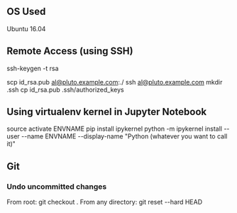 ## OS Used
Ubuntu 16.04

## Remote Access (using SSH)
ssh-keygen -t rsa

scp id_rsa.pub al@pluto.example.com:./
ssh al@pluto.example.com
mkdir .ssh
cp id_rsa.pub .ssh/authorized_keys

## Using virtualenv kernel in Jupyter Notebook

source activate ENVNAME
pip install ipykernel
python -m ipykernel install --user --name ENVNAME --display-name "Python (whatever you want to call it)"

## Git

### Undo uncommitted changes
From root: git checkout .
From any directory: git reset --hard HEAD